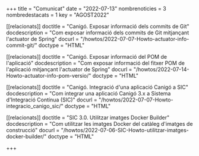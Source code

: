 +++
title             = "Comunicat"
date	 	  	  = "2022-07-13"
nombrenoticies    = 3
nombredestacats   = 1
key 		  	  = "AGOST2022"

[[relacionats]]
doctitle          = "Canigó. Exposar informació dels commits de Git"
docdescription    = "Com exposar informació dels commits de Git mitjançant l'actuator de Spring"
docurl            = "/howtos/2022-07-07-Howto-actuator-info-commit-git/"
doctype           = "HTML"

[[relacionats]]
doctitle          = "Canigó. Exposar informació del POM de l'aplicació"
docdescription    = "Com exposar informació del fitxer POM de l'aplicació mitjançant l'actuator de Spring"
docurl            = "/howtos/2022-07-14-Howto-actuator-info-pom-versio/"
doctype           = "HTML"

[[relacionats]]
doctitle          = "Canigó. Integració d'una aplicació Canigó a SIC"
docdescription    = "Com integrar una aplicació Canigó 3.x a Sistema d'Integració Contínua (SIC)"
docurl            = "/howtos/2022-07-07-Howto-integracio_canigo_sic/"
doctype           = "HTML"

[[relacionats]]
doctitle          = "SIC 3.0. Utilitzar imatges Docker Builder"
docdescription    = "Com utilitzar les imatges Docker del catàleg d'imatges de construcció"
docurl            = "/howtos/2022-07-06-SIC-Howto-utilitzar-imatges-docker-builder/"
doctype           = "HTML"

+++